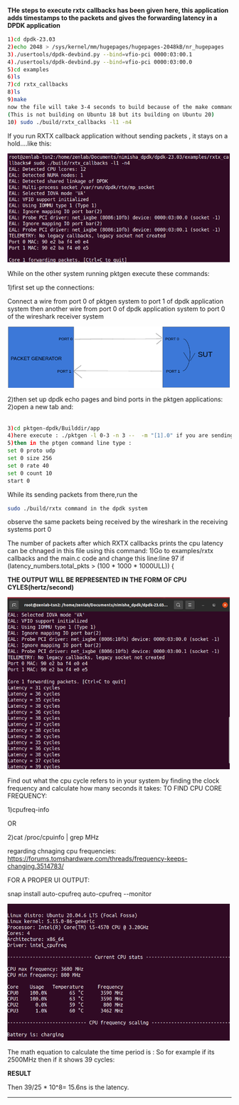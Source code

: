 **THe steps to execute rxtx callbacks has been given here, this application adds timestamps to the packets and gives the forwarding latency in a DPDK application**


```bash
1)cd dpdk-23.03
2)echo 2048 > /sys/kernel/mm/hugepages/hugepages-2048kB/nr_hugepages
3)./usertools/dpdk-devbind.py --bind=vfio-pci 0000:03:00.1
4)./usertools/dpdk-devbind.py --bind=vfio-pci 0000:03:00.0
5)cd examples
6)ls
7)cd rxtx_callbacks
8)ls
9)make
now the file will take 3-4 seconds to build because of the make command
(This is not building on Ubuntu 18 but its building on Ubuntu 20)
10) sudo ./build/rxtx_callbacks -l1 -n4
```
If you run RXTX callback application without sending packets , it stays on a hold....like this:

<img src="Media/rxtxwopkts.png" width=500>  


While on the other system running pktgen execute these commands:

1)first set up the connections:

Connect a wire from port 0 of pktgen system to port 1 of dpdk application system then another wire from port 0 of dpdk 
application system to port 0 of the wireshark receiver system

<img src="Media/ROUNDTRIP.png" width=500> 

2)then set up dpdk echo pages and bind ports in the pktgen applications:
2)open a new tab and:

```bash

3)cd pktgen-dpdk/Builddir/app
4)here execute : ./pktgen -l 0-3 -n 3 --  -m "[1].0" if you are sending packets from port 0 ; if you are sending from port 1 then it should be [1].1
5)then in the ptgen command line type :
set 0 proto udp
set 0 size 256
set 0 rate 40 
set 0 count 10
start 0
```

While its sending packets from there,run the
```bash
sudo ./build/rxtx command in the dpdk system
```

observe the same packets being received by the wireshark in the receiving systems port 0


The number of packets after which RXTX callbacks prints the cpu latency can be chnaged in this file using this command:
1)Go to examples/rxtx callbacks and the main.c code and change this line:line 97
if (latency_numbers.total_pkts > (100 * 1000 * 1000ULL)) {


**THE OUTPUT WILL BE REPRESENTED IN THE FORM OF CPU CYLES(hertz/second)**

<img src="Media/RXTXcallbackcycles.png" width=500> 


Find out what the cpu cycle refers to in your system by finding the clock frequency and calculate how many seconds it takes:
TO FIND CPU CORE FREQUENCY:

1)cpufreq-info

OR

2)cat /proc/cpuinfo | grep MHz

regarding chnaging cpu frequencies: https://forums.tomshardware.com/threads/frequency-keeps-changing.3514783/


FOR A PROPER UI OUTPUT:

snap install auto-cpufreq
auto-cpufreq --monitor


<img src="Media/cpufreq.png" width=500> 


The math equation to calculate the time period is :
So for example if its 2500MHz
 then if it shows 39 cycles:

**RESULT**

Then 39/25 * 10^8= 15.6ns is the latency.



-------------------------------------------------------------------------------------------------------------------------------------------------





